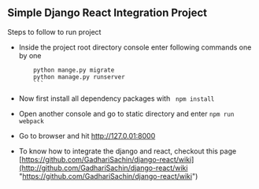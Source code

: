 ## Simple Django React Integration Project


Steps to follow to run project

- Inside the project root directory console enter following commands one by one
	```
		python mange.py migrate
		python manage.py runserver
    	```
    
 - Now first install all dependency packages with 
 	` npm install`
    
 - Open another console and go to static directory and enter
 	`npm run webpack` 
    
 - Go to browser and hit http://127.0.01:8000
 
 - To know how to integrate the django and react, checkout this page [https://github.com/GadhariSachin/django-react/wiki](http://github.com/GadhariSachin/django-react/wiki "https://github.com/GadhariSachin/django-react/wiki")
